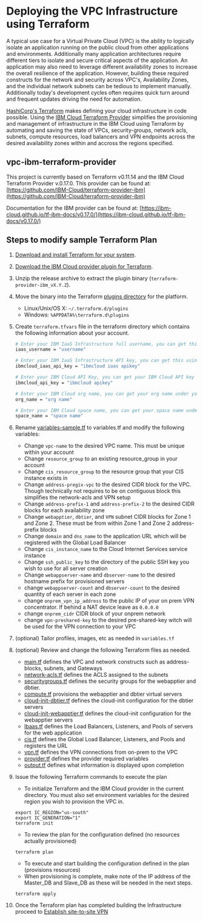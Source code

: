 # Deploying the VPC Infrastructure using Terraform
A typical use case for a Virtual Private Cloud (VPC) is the ability to logically isolate an application running on the public cloud from other applications and environments.  Additionally many
application architectures require different tiers to isolate and secure critical aspects of the application.   An application may also need to leverage different availability zones
to increase the overall resilience of the application.   However, building these required constructs for the network and security across VPC's, Availability Zones, and the individual network subnets
can be tedious to implement manually.   Additionally today's development cycles often requires quick turn around and frequent updates driving the need for automation.

[HashiCorp's Terraform](https://www.terraform.io/) makes defining your cloud infrastructure in code possible.   Using the [IBM Cloud Terraform Provider](https://github.com/IBM-Cloud/terraform-provider-ibm)
simplifies the provisioning and management of infrastructure in the IBM Cloud using Terraform by automating and saving the state of VPCs, security-groups, network acls, subnets, compute resources,
load balancers and VPN endpoints across the desired availability zones within and accross the regions specified.

## vpc-ibm-terraform-provider
This project is currently based on Terraform v0.11.14 and the IBM Cloud Terraform Provider v.0.17.0.
This provider can be found at: [https://github.com/IBM-Cloud/terraform-provider-ibm](https://github.com/IBM-Cloud/terraform-provider-ibm)

Documentation for the IBM provider can be found at: [https://ibm-cloud.github.io/tf-ibm-docs/v0.17.0/](https://ibm-cloud.github.io/tf-ibm-docs/v0.17.0/)

## Steps to modify sample Terraform Plan

1. [Download and install Terraform for your system](https://www.terraform.io/intro/getting-started/install.html). 

2. [Download the IBM Cloud provider plugin for Terraform](https://github.com/IBM-Bluemix/terraform-provider-ibm/releases).

3. Unzip the release archive to extract the plugin binary (`terraform-provider-ibm_vX.Y.Z`).

4. Move the binary into the Terraform [plugins directory](https://www.terraform.io/docs/configuration/providers.html#third-party-plugins) for the platform.
    - Linux/Unix/OS X: `~/.terraform.d/plugins`
    - Windows: `%APPDATA%\terraform.d\plugins`

5. Create `terraform.tfvars` file in the terraform directory which contains the following information about your account.

    ```sh
    # Enter your IBM IaaS Infrastructure full username, you can get this using: https://control.bluemix.net/account/user/profile
    iaas_username = "username"
    
    # Enter your IBM IaaS Infrastructure API key, you can get this using: https://control.bluemix.net/account/user/profile
    ibmcloud_iaas_api_key = "ibmcloud iaas apikey"
    
    # Enter your IBM Cloud API Key, you can get your IBM Cloud API key using:
    ibmcloud_api_key = "ibmcloud apikey"
    
    # Enter your IBM Cloud org name, you can get your org name under your IBM Cloud dashboard account: https://console.bluemix.net/dashboard
    org_name = "org name"
    
    # Enter your IBM Cloud space name, you can get your space name under your IBM Cloud dashboard account: https://console.bluemix.net/dashboard
    space_name = "space name"
    ```

6. Rename [variables-sample.tf](../variables-sample.tf) to variables.tf and modify the following variables:
    - Change `vpc-name` to the desired VPC name.  This must be unique within your account
    - Change `resource_group` to an existing resource_group in your account
    - Change `cis_resource_group` to the resource group that your CIS instance exists in
    - Change `address-pregix-vpc` to the desired CIDR block for the VPC.  Though technically not requires to be on contiguous block this simplifies the network-acls and VPN setup
    - Change `address-prefix-1` and `address-prefix-2` to the desired CIDR blocks for each availability zone
    - Change `webapptier`, `dbtier`, and `VPN` subnet CIDR blocks for Zone 1 and Zone 2.  These must be from within Zone 1 and Zone 2 address-prefix blocks
    - Change `domain` and `dns_name` to the application URL which will be registered with the Global Load Balancer
    - Change `cis_instance_name` to the Cloud Internet Services service instance
    - Change `ssh_public_key` to the directory of the public SSH key you wish to use for all server creation
    - Change `webappserver-name` and `dbserver-name` to the desired hostname prefix for provisioned servers
    - change `webappserver-count` and `dbserver-count` to the desired quantity of each server in each zone
    - change `onprem_vpn_ip_address` to the public IP of your on prem VPN concentrator.  If  behind a NAT device leave as `0.0.0.0`
    - change `onprem_cidr` CIDR block of your onprem network
    - change `vpn-preshared-key` to the desired pre-shared-key witch will be used for the VPN connection to your VPC

7. (optional) Tailor profiles, images, etc as needed in `variables.tf`

8. (optional) Review and change the following Terraform files as needed.

    - [main.tf](../main.tf) defines  the VPC and network constructs such as address-blocks, subnets, and Gateways 
    - [network-acls.tf](../network-acls.tf) defines the ACLS assigned to the subnets
    - [securitygroups.tf](../securitygroups.tf) defines the security groups for the webapptier and dbtier.
    - [compute.tf](../compute.tf) provisions the webapptier and dbtier virtual servers
    - [cloud-init-dbtier.tf](../cloud-init-dbtier.tf) defines the cloud-init configuration for the dbtier servers
    - [cloud-init-webapptier.tf](../cloud-init-webapptier.tf) defines the cloud-init configuration for the webapptier servers
    - [lbaas.tf](../lbaas.tf) defines the Load Balancers, Listeners, and Pools of servers for the web application
    - [cis.tf](../cis.tf) defines the Global Load Balancer, Listeners, and Pools and registers the URL
    - [vpn.tf](../vpn.tf) defines the VPN connections from on-prem to the VPC
    - [provider.tf](../provider.tf) defines the provider required variables
    - [output.tf](../output.tf) defines what information is displayed upon completion
    
9. Issue the following Terraform commands to execute the plan

    - To initialize Terraform and the IBM Cloud provider in the current directory.  You must also set environment variables for
    the desired region you wish to provision the VPC in.
    
    ```shell
    export IC_REGION="us-south"
    export IC_GENERATION="1"
    terraform init
    ```
    
    - To review the plan for the configuration defined (no resources actually provisioned) 
    
    ```shell
    terraform plan
    ```
    
    - To execute and start building the configuration defined in the plan (provisions resources)
    - When provisioning is complete, make note of the IP address of the Master_DB and Slave_DB as these will be needed in the next steps. 
    
    ```shell
    terraform apply
    ```
    
    
10. Once the Terraform plan has completed building the Infrastructure proceed to [Establish site-to-site VPN](docs/vpn.md)